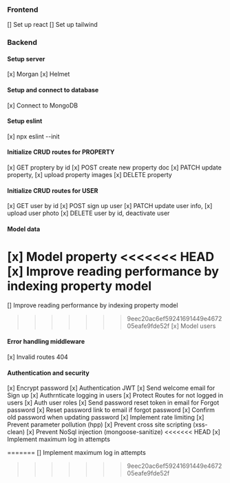 ### Frontend

[] Set up react
[] Set up tailwind

### Backend

#### Setup server

[x] Morgan
[x] Helmet

#### Setup and connect to database

[x] Connect to MongoDB

#### Setup eslint

[x] npx eslint --init

#### Initialize CRUD routes for PROPERTY

[x] GET proptery by id
[x] POST create new property doc
[x] PATCH update property, [x] upload property images
[x] DELETE property

#### Initialize CRUD routes for USER

[x] GET user by id
[x] POST sign up user
[x] PATCH update user info, [x] upload user photo
[x] DELETE user by id, deactivate user

#### Model data

[x] Model property
<<<<<<< HEAD
[x] Improve reading performance by indexing property model
=======
[] Improve reading performance by indexing property model
>>>>>>> 9eec20ac6ef59241691449e467205eafe9fde52f
[x] Model users

#### Error handling middleware

[x] Invalid routes 404

#### Authentication and security

[x] Encrypt password
[x] Authentication JWT
[x] Send welcome email for Sign up
[x] Authrnticate logging in users
[x] Protect Routes for not logged in users
[x] Auth user roles
[x] Send password reset token in email for Forgot password
[x] Reset password link to email if forgot password
[x] Confirm old password when updating password
[x] Implement rate limiting
[x] Prevent parameter pollution (hpp)
[x] Prevent cross site scripting (xss-clean)
[x] Prevent NoSql injection (mongoose-sanitize)
<<<<<<< HEAD
[x] Implement maximum log in attempts

=======
[] Implement maximum log in attempts
>>>>>>> 9eec20ac6ef59241691449e467205eafe9fde52f
